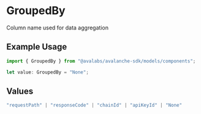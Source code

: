 # GroupedBy

Column name used for data aggregation

## Example Usage

```typescript
import { GroupedBy } from "@avalabs/avalanche-sdk/models/components";

let value: GroupedBy = "None";
```

## Values

```typescript
"requestPath" | "responseCode" | "chainId" | "apiKeyId" | "None"
```